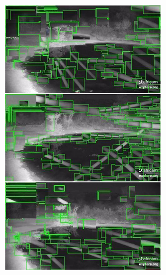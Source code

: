 ![20200804-232143-235148](in/20200804/20200804-232143-235148_0_.jpg)
![20200804-235153-000003](in/20200804/20200804-235153-000003_0_.jpg)
![20200805-000008-003013](in/20200805/20200805-000008-003013_0_.jpg)
